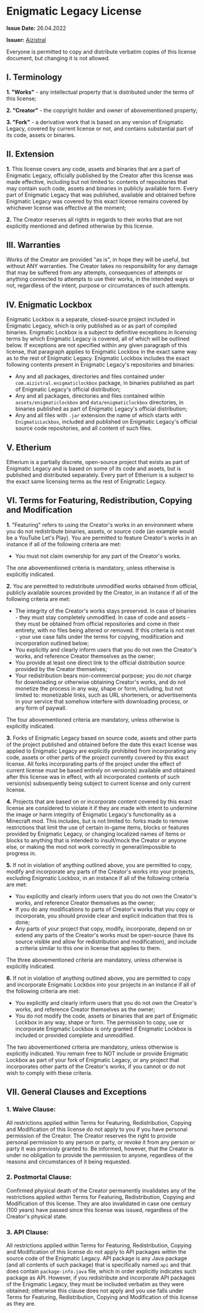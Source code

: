 # Enigmatic Legacy License

**Issue Date:** 26.04.2022

**Issuer:** [Aizistral](https://aizistral.com)

Everyone is permitted to copy and distribute verbatim copies of this license document, but changing it is not allowed.


## I. Terminology

**1. "Works"** - any intellectual property that is distributed under the terms of this license;

**2. "Creator"** - the copyright holder and owner of abovementioned property;

**3. "Fork"** - a derivative work that is based on any version of Enigmatic Legacy, covered by current license or not, and contains substantial part of its code, assets or binaries.


## II. Extension

**1.** This license covers any code, assets and binaries that are a part of Enigmatic Legacy, officially published by the Creator after this license was made effective, including but not limited to: contents of repositories that may contain such code, assets and binaries in publicly available form. Every part of Enigmatic Legacy that was published, available and obtained before Enigmatic Legacy was covered by this exact license remains covered by whichever license was effective at the moment;

**2.** The Creator reserves all rights in regards to their works that are not explicitly mentioned and defined otherwise by this license.


## III. Warranties

Works of the Creator are provided "as is", in hope they will be useful, but without ANY warranties. The Creator takes no responsibility for any damage that may be suffered from any attempts, consequences of attempts or anything connected to attempts to use their works, in the intended ways or not, regardless of the intent, purpose or circumstances of such attempts.


## IV. Enigmatic Lockbox

Enigmatic Lockbox is a separate, closed-source project included in Enigmatic Legacy, which is only published as or as part of compiled binaries. Enigmatic Lockbox is a subject to definitive exceptions in licensing terms by which Enigmatic Legacy is covered, all of which will be outlined below. If exceptions are not specified within any given paragraph of this license, that paragraph applies to Enigmatic Lockbox in the exact same way as to the rest of Enigmatic Legacy.
Enigmatic Lockbox includes the exact following contents present in Enigmatic Legacy's repositories and binaries:

- Any and all packages, directories and files contained under `com.aizistral.enigmaticlockbox` package, in binaries published as part of Enigmatic Legacy's official distribution;
- Any and all packages, directories and files contained within `assets/enigmaticlockbox` and `data/enigmaticlockbox` directories, in binaries published as part of Enigmatic Legacy's official distribution;
- Any and all files with `.jar` extension the name of which starts with `EnigmaticLockbox`, included and published on Enigmatic Legacy's official source code repositories, and all content of such files.


## V. Etherium

Etherium is a partially discrete, open-source project that exists as part of Enigmatic Legacy and is based on some of its code and assets, but is published and distributed separately. Every part of Etherium is a subject to the exact same licensing terms as the rest of Enigmatic Legacy.


## VI. Terms for Featuring, Redistribution, Copying and Modification

**1.** "Featuring" refers to using the Creator's works in an environment where you do not redistribute binaries, assets, or source code (an example would be a YouTube Let's Play). You are permitted to feature Creator's works in an instance if all of the following criteria are met:

- You must not claim ownership for any part of the Creator's works.

The one abovementioned criteria is mandatory, unless otherwise is explicitly indicated.


**2.** You are permitted to redistribute unmodified works obtained from official, publicly available sources provided by the Creator, in an instance if all of the following criteria are met:

- The integrity of the Creator's works stays preserved. In case of binaries - they must stay completely unmodified. In case of code and assets - they must be obtained from official repositories and come in their entirety, with no files being altered or removed. If this criteria is not met - your use case falls under the terms for copying, modification and incorporation outlined below;
- You explicitly and clearly inform users that you do not own the Creator's works, and reference Creator themselves as the owner;
- You provide at least one direct link to the official distribution source provided by the Creator themselves;
- Your redistribution bears non-commercial purpose; you do not charge for downloading or otherwise obtaining Creator's works, and do not monetize the process in any way, shape or form, including, but not limited to: monetizable links, such as URL shorteners, or advertisements in your service that somehow interfere with downloading process, or any form of paywall.

The four abovementioned criteria are mandatory, unless otherwise is explicitly indicated.


**3.** Forks of Enigmatic Legacy based on source code, assets and other parts of the project published and obtained before the date this exact license was applied to Enigmatic Legacy are explicitly prohibited from incorporating any code, assets or other parts of the project currently covered by this exact license. All forks incorporating parts of the project under the effect of current license must be based entirely on version(s) available and obtained after this license was in effect, with all incorporated contents of such version(s) subsequently being subject to current license and only current license.


**4.** Projects that are based on or incorporate content covered by this exact license are considered to violate it if they are made with intent to undermine the image or harm integrity of Enigmatic Legacy's functionality as a Minecraft mod. This includes, but is not limited to: forks made to remove restrictions that limit the use of certain in-game items, blocks or features provided by Enigmatic Legacy, or changing localized names of items or blocks to anything that is intended to insult/mock the Creator or anyone else, or making the mod not work correctly in general/impossible to progress in.


**5.** If not in violation of anything outlined above, you are permitted to copy, modify and incorporate any parts of the Creator's works into your projects, excluding Enigmatic Lockbox, in an instance if all of the following criteria are met:

- You explicitly and clearly inform users that you do not own the Creator's works, and reference Creator themselves as the owner;
- If you do any modifications to parts of Creator's works that you copy or incorporate, you should provide clear and explicit indication that this is done;
- Any parts of your project that copy, modify, incorporate, depend on or extend any parts of the Creator's works must be open-source (have its source visible and allow for redistribution and modification), and include a criteria similar to this one in license that applies to them.

The three abovementioned criteria are mandatory, unless otherwise is explicitly indicated.


**6.** If not in violation of anything outlined above, you are permitted to copy and incorporate Enigmatic Lockbox into your projects in an instance if all of the following criteria are met:

- You explicitly and clearly inform users that you do not own the Creator's works, and reference Creator themselves as the owner;
- You do not modify the code, assets or binaries that are part of Enigmatic Lockbox in any way, shape or form. The permission to copy, use or incorporate Enigmatic Lockbox is only granted if Enigmatic Lockbox is included or provided complete and unmodified.

The two abovementioned criteria are mandatory, unless otherwise is explicitly indicated. You remain free to NOT include or provide Enigmatic Lockbox as part of your fork of Enigmatic Legacy, or any project that incorporates other parts of the Creator's works, if you cannot or do not wish to comply with these criteria.


## VII. General Clauses and Exceptions

### 1. Waive Clause:
All restrictions applied within Terms for Featuring, Redistribution, Copying and Modification of this license do not apply to you if you have personal permission of the Creator. The Creator reserves the right to provide personal permission to any person or party, or revoke it from any person or party it was previosly granted to. Be informed, however, that the Creator is under no obligation to provide the permission to anyone, regardless of the reasons and circumstances of it being requested.


### 2. Postmortal Clause:
Confirmed physical death of the Creator permanently invalidates any of the restrictions applied within Terms for Featuring, Redistribution, Copying and Modification of this license. They are also invalidated in case one century (100 years) have passed since this license was issued, regardless of the Creator's physical state.


### 3. API Clause:
All restrictions applied within Terms for Featuring, Redistribution, Copying and Modification of this license do not apply to API packages within the source code of the Enigmatic Legacy. API package is any Java package (and all contents of such package) that is specifically named `api` and that does contain `package-info.java` file, which in order explicitly indicates such package as API. However, if you redistribute and incorporate API packages of the Enigmatic Legacy, they must be incliuded verbatim as they were obtained; otherwise this clause does not apply and you use falls under Terms for Featuring, Redistribution, Copying and Modification of this license as they are.
